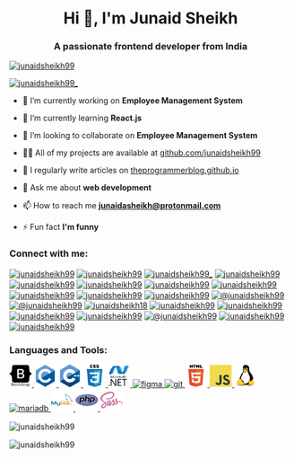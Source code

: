 <h1 align="center">Hi 👋, I'm Junaid Sheikh</h1>
<h3 align="center">A passionate frontend developer from India</h3>

<p align="left"> <a href="https://github.com/ryo-ma/github-profile-trophy"><img src="https://github-profile-trophy.vercel.app/?username=junaidsheikh99" alt="junaidsheikh99" /></a> </p>

<p align="left"> <a href="https://twitter.com/junaidsheikh99_" target="blank"><img src="https://img.shields.io/twitter/follow/junaidsheikh99_?logo=twitter&style=for-the-badge" alt="junaidsheikh99_" /></a> </p>

- 🔭 I’m currently working on **Employee Management System**

- 🌱 I’m currently learning **React.js**

- 👯 I’m looking to collaborate on **Employee Management System**

- 👨‍💻 All of my projects are available at [github.com/junaidsheikh99](github.com/junaidsheikh99)

- 📝 I regularly write articles on [theprogrammerblog.github.io](theprogrammerblog.github.io)

- 💬 Ask me about **web development**

- 📫 How to reach me **junaidasheikh@protonmail.com**

- ⚡ Fun fact **I'm funny**

<h3 align="left">Connect with me:</h3>
<p align="left">
<a href="https://codepen.io/junaidsheikh99" target="blank"><img align="center" src="https://raw.githubusercontent.com/rahuldkjain/github-profile-readme-generator/master/src/images/icons/Social/codepen.svg" alt="junaidsheikh99" height="30" width="40" /></a>
<a href="https://dev.to/junaidsheikh99" target="blank"><img align="center" src="https://raw.githubusercontent.com/rahuldkjain/github-profile-readme-generator/master/src/images/icons/Social/devto.svg" alt="junaidsheikh99" height="30" width="40" /></a>
<a href="https://twitter.com/junaidsheikh99_" target="blank"><img align="center" src="https://raw.githubusercontent.com/rahuldkjain/github-profile-readme-generator/master/src/images/icons/Social/twitter.svg" alt="junaidsheikh99_" height="30" width="40" /></a>
<a href="https://linkedin.com/in/junaidsheikh99" target="blank"><img align="center" src="https://raw.githubusercontent.com/rahuldkjain/github-profile-readme-generator/master/src/images/icons/Social/linked-in-alt.svg" alt="junaidsheikh99" height="30" width="40" /></a>
<a href="https://stackoverflow.com/users/junaidsheikh99" target="blank"><img align="center" src="https://raw.githubusercontent.com/rahuldkjain/github-profile-readme-generator/master/src/images/icons/Social/stack-overflow.svg" alt="junaidsheikh99" height="30" width="40" /></a>
<a href="https://codesandbox.com/junaidsheikh99" target="blank"><img align="center" src="https://raw.githubusercontent.com/rahuldkjain/github-profile-readme-generator/master/src/images/icons/Social/codesandbox.svg" alt="junaidsheikh99" height="30" width="40" /></a>
<a href="https://kaggle.com/junaidsheikh99" target="blank"><img align="center" src="https://raw.githubusercontent.com/rahuldkjain/github-profile-readme-generator/master/src/images/icons/Social/kaggle.svg" alt="junaidsheikh99" height="30" width="40" /></a>
<a href="https://fb.com/junaidsheikh99" target="blank"><img align="center" src="https://raw.githubusercontent.com/rahuldkjain/github-profile-readme-generator/master/src/images/icons/Social/facebook.svg" alt="junaidsheikh99" height="30" width="40" /></a>
<a href="https://instagram.com/junaidsheikh99" target="blank"><img align="center" src="https://raw.githubusercontent.com/rahuldkjain/github-profile-readme-generator/master/src/images/icons/Social/instagram.svg" alt="junaidsheikh99" height="30" width="40" /></a>
<a href="https://dribbble.com/junaidsheikh99" target="blank"><img align="center" src="https://raw.githubusercontent.com/rahuldkjain/github-profile-readme-generator/master/src/images/icons/Social/dribbble.svg" alt="junaidsheikh99" height="30" width="40" /></a>
<a href="https://www.behance.net/junaidsheikh99" target="blank"><img align="center" src="https://raw.githubusercontent.com/rahuldkjain/github-profile-readme-generator/master/src/images/icons/Social/behance.svg" alt="junaidsheikh99" height="30" width="40" /></a>
<a href="https://hashnode.com/@junaidsheikh99" target="blank"><img align="center" src="https://raw.githubusercontent.com/rahuldkjain/github-profile-readme-generator/master/src/images/icons/Social/hashnode.svg" alt="@junaidsheikh99" height="30" width="40" /></a>
<a href="https://medium.com/@junaidsheikh99" target="blank"><img align="center" src="https://raw.githubusercontent.com/rahuldkjain/github-profile-readme-generator/master/src/images/icons/Social/medium.svg" alt="@junaidsheikh99" height="30" width="40" /></a>
<a href="https://www.youtube.com/c/junaidsheikh18" target="blank"><img align="center" src="https://raw.githubusercontent.com/rahuldkjain/github-profile-readme-generator/master/src/images/icons/Social/youtube.svg" alt="junaidsheikh18" height="30" width="40" /></a>
<a href="https://www.codechef.com/users/junaidsheikh99" target="blank"><img align="center" src="https://cdn.jsdelivr.net/npm/simple-icons@3.1.0/icons/codechef.svg" alt="junaidsheikh99" height="30" width="40" /></a>
<a href="https://www.hackerrank.com/junaidsheikh99" target="blank"><img align="center" src="https://raw.githubusercontent.com/rahuldkjain/github-profile-readme-generator/master/src/images/icons/Social/hackerrank.svg" alt="junaidsheikh99" height="30" width="40" /></a>
<a href="https://codeforces.com/profile/junaidsheikh99" target="blank"><img align="center" src="https://raw.githubusercontent.com/rahuldkjain/github-profile-readme-generator/master/src/images/icons/Social/codeforces.svg" alt="junaidsheikh99" height="30" width="40" /></a>
<a href="https://www.leetcode.com/junaidsheikh99" target="blank"><img align="center" src="https://raw.githubusercontent.com/rahuldkjain/github-profile-readme-generator/master/src/images/icons/Social/leet-code.svg" alt="junaidsheikh99" height="30" width="40" /></a>
<a href="https://www.hackerearth.com/@junaidsheikh99" target="blank"><img align="center" src="https://raw.githubusercontent.com/rahuldkjain/github-profile-readme-generator/master/src/images/icons/Social/hackerearth.svg" alt="@junaidsheikh99" height="30" width="40" /></a>
<a href="https://auth.geeksforgeeks.org/user/junaidsheikh99" target="blank"><img align="center" src="https://raw.githubusercontent.com/rahuldkjain/github-profile-readme-generator/master/src/images/icons/Social/geeks-for-geeks.svg" alt="junaidsheikh99" height="30" width="40" /></a>
<a href="https://www.topcoder.com/members/junaidsheikh99" target="blank"><img align="center" src="https://raw.githubusercontent.com/rahuldkjain/github-profile-readme-generator/master/src/images/icons/Social/topcoder.svg" alt="junaidsheikh99" height="30" width="40" /></a>
</p>

<h3 align="left">Languages and Tools:</h3>
<p align="left"> <a href="https://getbootstrap.com" target="_blank" rel="noreferrer"> <img src="https://raw.githubusercontent.com/devicons/devicon/master/icons/bootstrap/bootstrap-plain-wordmark.svg" alt="bootstrap" width="40" height="40"/> </a> <a href="https://www.cprogramming.com/" target="_blank" rel="noreferrer"> <img src="https://raw.githubusercontent.com/devicons/devicon/master/icons/c/c-original.svg" alt="c" width="40" height="40"/> </a> <a href="https://www.w3schools.com/cpp/" target="_blank" rel="noreferrer"> <img src="https://raw.githubusercontent.com/devicons/devicon/master/icons/cplusplus/cplusplus-original.svg" alt="cplusplus" width="40" height="40"/> </a> <a href="https://www.w3schools.com/css/" target="_blank" rel="noreferrer"> <img src="https://raw.githubusercontent.com/devicons/devicon/master/icons/css3/css3-original-wordmark.svg" alt="css3" width="40" height="40"/> </a> <a href="https://dotnet.microsoft.com/" target="_blank" rel="noreferrer"> <img src="https://raw.githubusercontent.com/devicons/devicon/master/icons/dot-net/dot-net-original-wordmark.svg" alt="dotnet" width="40" height="40"/> </a> <a href="https://www.figma.com/" target="_blank" rel="noreferrer"> <img src="https://www.vectorlogo.zone/logos/figma/figma-icon.svg" alt="figma" width="40" height="40"/> </a> <a href="https://git-scm.com/" target="_blank" rel="noreferrer"> <img src="https://www.vectorlogo.zone/logos/git-scm/git-scm-icon.svg" alt="git" width="40" height="40"/> </a> <a href="https://www.w3.org/html/" target="_blank" rel="noreferrer"> <img src="https://raw.githubusercontent.com/devicons/devicon/master/icons/html5/html5-original-wordmark.svg" alt="html5" width="40" height="40"/> </a> <a href="https://developer.mozilla.org/en-US/docs/Web/JavaScript" target="_blank" rel="noreferrer"> <img src="https://raw.githubusercontent.com/devicons/devicon/master/icons/javascript/javascript-original.svg" alt="javascript" width="40" height="40"/> </a> <a href="https://www.linux.org/" target="_blank" rel="noreferrer"> <img src="https://raw.githubusercontent.com/devicons/devicon/master/icons/linux/linux-original.svg" alt="linux" width="40" height="40"/> </a> <a href="https://mariadb.org/" target="_blank" rel="noreferrer"> <img src="https://www.vectorlogo.zone/logos/mariadb/mariadb-icon.svg" alt="mariadb" width="40" height="40"/> </a> <a href="https://www.mysql.com/" target="_blank" rel="noreferrer"> <img src="https://raw.githubusercontent.com/devicons/devicon/master/icons/mysql/mysql-original-wordmark.svg" alt="mysql" width="40" height="40"/> </a> <a href="https://www.php.net" target="_blank" rel="noreferrer"> <img src="https://raw.githubusercontent.com/devicons/devicon/master/icons/php/php-original.svg" alt="php" width="40" height="40"/> </a> <a href="https://sass-lang.com" target="_blank" rel="noreferrer"> <img src="https://raw.githubusercontent.com/devicons/devicon/master/icons/sass/sass-original.svg" alt="sass" width="40" height="40"/> </a> </p>

<p><img align="center" src="https://github-readme-stats.vercel.app/api/top-langs?username=junaidsheikh99&show_icons=true&locale=en&layout=compact" alt="junaidsheikh99" /></p>

<p><img align="center" src="https://github-readme-streak-stats.herokuapp.com/?user=junaidsheikh99&" alt="junaidsheikh99" /></p>

